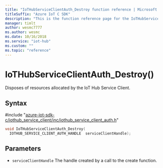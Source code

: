 ```yaml
---                             
title: "IoTHubServiceClientAuth_Destroy function reference | Microsoft Docs" 
titleSuffix: "Azure IoT C SDK"            
description: "This is the function reference page for the IoTHubServiceClientAuth_Destroy() function in the Azure IoT C SDK. This SDK is used with Azure IoT Hub and Azure IoT Hub Device Provisioning Service"            
manager: timlt                 
author: wesmc7777              
ms.author: wesmc               
ms.date: 10/16/2018                    
ms.service: "iot-hub"             
ms.custom: ""                
ms.topic: "reference"        
---                            
```


# IoTHubServiceClientAuth_Destroy()

Disposes of resources allocated by the IoT Hub Service Client.

## Syntax

\#include "[azure-iot-sdk-c/iothub_service_client/inc/iothub_service_client_auth.h](../iothub-service-client-auth-h.md)"  
```C
void IoTHubServiceClientAuth_Destroy(
  IOTHUB_SERVICE_CLIENT_AUTH_HANDLE  serviceClientHandle);
```

## Parameters
* `serviceClientHandle` The handle created by a call to the create function.

